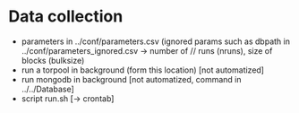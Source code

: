 
# Data collection

 * parameters in ../conf/parameters.csv (ignored params such as dbpath in ../conf/parameters_ignored.csv
    -> number of // runs (nruns), size of blocks (bulksize)
 * run a torpool in background (form this location) [not automatized]
 * run mongodb in background [not automatized, command in ../../Database]
 * script run.sh [-> crontab]



